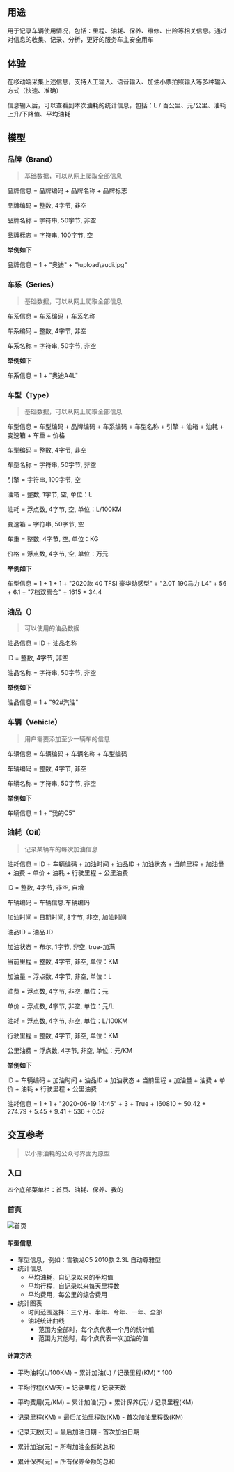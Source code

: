 ## 用途

用于记录车辆使用情况，包括：里程、油耗、保养、维修、出险等相关信息。通过对信息的收集、记录、分析，更好的服务车主安全用车

## 体验

在移动端采集上述信息，支持人工输入、语音输入、加油小票拍照输入等多种输入方式（快速、准确）

信息输入后，可以查看到本次油耗的统计信息，包括：L / 百公里、元/公里、油耗上升/下降值、平均油耗

## 模型

### 品牌（Brand）

> 基础数据，可以从网上爬取全部信息

品牌信息 = 品牌编码 + 品牌名称 + 品牌标志

品牌编码 = 整数, 4字节, 非空

品牌名称 = 字符串, 50字节, 非空

品牌标志 = 字符串, 100字节, 空

**举例如下**

品牌信息 = 1 + "奥迪" + "\upload\audi.jpg"

### 车系（Series）

> 基础数据，可以从网上爬取全部信息

车系信息 = 车系编码 + 车系名称

车系编码 = 整数, 4字节, 非空

车系名称 = 字符串, 50字节, 非空

**举例如下**

车系信息 = 1 + "奥迪A4L"

### 车型（Type）

> 基础数据，可以从网上爬取全部信息

车型信息 = 车型编码 + 品牌编码 + 车系编码 + 车型名称 + 引擎 + 油箱 + 油耗 + 变速箱 + 车重 + 价格

车型编码 = 整数, 4字节, 非空

车型名称 = 字符串, 50字节, 非空

引擎 = 字符串, 100字节, 空

油箱 = 整数, 1字节, 空, 单位：L

油耗 = 浮点数, 4字节, 空, 单位：L/100KM

变速箱 = 字符串, 50字节, 空

车重 = 整数, 4字节, 空, 单位：KG

价格 = 浮点数, 4字节, 空, 单位：万元

**举例如下**

车型信息 = 1 + 1 + 1 + "2020款 40 TFSI 豪华动感型" + "2.0T 190马力 L4" + 56 + 6.1 + "7档双离合" + 1615 + 34.4

### 油品（）

> 可以使用的油品数据

油品信息 = ID + 油品名称

ID = 整数, 4字节, 非空

油品名称 = 字符串, 50字节, 非空

**举例如下**

油品信息 = 1 + "92#汽油"

### 车辆（Vehicle）

> 用户需要添加至少一辆车的信息

车辆信息 = 车辆编码 + 车辆名称 + 车型编码

车辆编码 = 整数, 4字节, 非空

车辆名称 = 字符串, 50字节, 非空

**举例如下**

车辆信息 = 1 + "我的C5" 

### 油耗（Oil）

> 记录某辆车的每次加油信息

油耗信息 = ID + 车辆编码 + 加油时间 + 油品ID + 加油状态 + 当前里程 + 加油量 + 油费 + 单价 + 油耗 + 行驶里程 + 公里油费

ID = 整数, 4字节, 非空, 自增

车辆编码 = 车辆信息.车辆编码

加油时间 = 日期时间, 8字节, 非空, 加油时间

油品ID = 油品.ID

加油状态 = 布尔, 1字节, 非空, true-加满

当前里程 = 整数, 4字节, 非空, 单位：KM

加油量 = 浮点数, 4字节, 非空, 单位：L

油费 = 浮点数, 4字节, 非空, 单位：元

单价 = 浮点数, 4字节, 非空, 单位：元/L

油耗 = 浮点数, 4字节, 非空, 单位：L/100KM

行驶里程 = 整数, 4字节, 非空, 单位：KM

公里油费 = 浮点数, 4字节, 非空, 单位：元/KM

**举例如下**

 ID + 车辆编码 + 加油时间 + 油品ID + 加油状态 + 当前里程 + 加油量 + 油费 + 单价 + 油耗 + 行驶里程 + 公里油费

油耗信息 = 1 + 1 + "2020-06-19 14:45" + 3 + True + 160810 + 50.42 + 274.79 + 5.45 + 9.41 + 536 + 0.52

## 交互参考

> 以小熊油耗的公众号界面为原型

### 入口

四个底部菜单栏：首页、油耗、保养、我的

### 首页

![首页](./assets/image-20200623135845911.png)

#### 车型信息

- 车型信息，例如：雪铁龙C5 2010款 2.3L 自动尊雅型
- 统计信息
  - 平均油耗，自记录以来的平均值
  - 平均行程，自记录以来每天里程数
  - 平均费用，每公里的综合费用
- 统计图表
  - 时间范围选择：三个月、半年、今年、一年、全部
  - 油耗统计曲线
    - 范围为全部时，每个点代表一个月的统计值
    - 范围为其他时，每个点代表一次加油的值

#### 计算方法

- 平均油耗(L/100KM) = 累计加油(L) / 记录里程(KM) * 100
- 平均行程(KM/天) = 记录里程 / 记录天数
- 平均费用(元/KM) = 累计加油(元) + 累计保养(元) / 记录里程(KM)

- 记录里程(KM) = 最后加油里程数(KM) - 首次加油里程数(KM)
- 记录天数(天) = 最后加油日期 - 首次加油日期
- 累计加油(元) = 所有加油金额的总和
- 累计保养(元) = 所有保养金额的总和